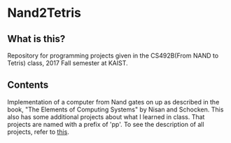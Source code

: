 # Nand2Tetris

## What is this?
Repository for programming projects given in the CS492B(From NAND to Tetris) class, 2017 Fall semester at KAIST.

## Contents
Implementation of a computer from Nand gates on up as described in the book, "The Elements of Computing Systems" by Nisan and Schocken.
This also has some additional projects about what I learned in class. That projects are named with a prefix of 'pp'.
To see the description of all projects, refer to [this](http://otfried.org/courses/cs492fall2017/index.html).
